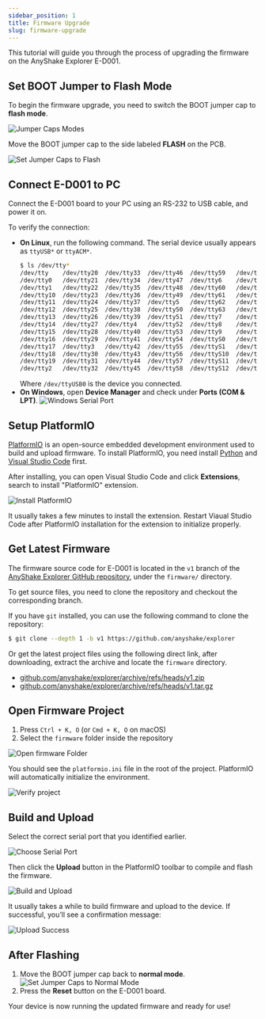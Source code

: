 ```yaml
---
sidebar_position: 1
title: Firmware Upgrade
slug: firmware-upgrade
---
```


This tutorial will guide you through the process of upgrading the firmware on the AnyShake Explorer E-D001.

## Set BOOT Jumper to Flash Mode

To begin the firmware upgrade, you need to switch the BOOT jumper cap to **flash mode**.

![Jumper Caps Modes](img/firmware-upgrade/jumper-caps-modes.webp)

Move the BOOT jumper cap to the side labeled **FLASH** on the PCB.

![Set Jumper Caps to Flash](img/firmware-upgrade/set-flash-mode.webp)

## Connect E-D001 to PC

Connect the E-D001 board to your PC using an RS-232 to USB cable, and power it on.

To verify the connection:

- **On Linux**, run the following command. The serial device usually appears as `ttyUSB*` or `ttyACM*`.
    ```bash
    $ ls /dev/tty*
    /dev/tty    /dev/tty20  /dev/tty33  /dev/tty46  /dev/tty59   /dev/ttyS13  /dev/ttyS26
    /dev/tty0   /dev/tty21  /dev/tty34  /dev/tty47  /dev/tty6    /dev/ttyS14  /dev/ttyS27
    /dev/tty1   /dev/tty22  /dev/tty35  /dev/tty48  /dev/tty60   /dev/ttyS15  /dev/ttyS28
    /dev/tty10  /dev/tty23  /dev/tty36  /dev/tty49  /dev/tty61   /dev/ttyS16  /dev/ttyS29
    /dev/tty11  /dev/tty24  /dev/tty37  /dev/tty5   /dev/tty62   /dev/ttyS17  /dev/ttyS3
    /dev/tty12  /dev/tty25  /dev/tty38  /dev/tty50  /dev/tty63   /dev/ttyS18  /dev/ttyS30
    /dev/tty13  /dev/tty26  /dev/tty39  /dev/tty51  /dev/tty7    /dev/ttyS19  /dev/ttyS31
    /dev/tty14  /dev/tty27  /dev/tty4   /dev/tty52  /dev/tty8    /dev/ttyS2   /dev/ttyS4
    /dev/tty15  /dev/tty28  /dev/tty40  /dev/tty53  /dev/tty9    /dev/ttyS20  /dev/ttyS5
    /dev/tty16  /dev/tty29  /dev/tty41  /dev/tty54  /dev/ttyS0   /dev/ttyS21  /dev/ttyS6
    /dev/tty17  /dev/tty3   /dev/tty42  /dev/tty55  /dev/ttyS1   /dev/ttyS22  /dev/ttyS7
    /dev/tty18  /dev/tty30  /dev/tty43  /dev/tty56  /dev/ttyS10  /dev/ttyS23  /dev/ttyS8
    /dev/tty19  /dev/tty31  /dev/tty44  /dev/tty57  /dev/ttyS11  /dev/ttyS24  /dev/ttyS9
    /dev/tty2   /dev/tty32  /dev/tty45  /dev/tty58  /dev/ttyS12  /dev/ttyS25  /dev/ttyUSB0
    ```
    Where `/dev/ttyUSB0` is the device you connected.
- **On Windows**, open **Device Manager** and check under **Ports (COM & LPT)**.
  ![Windows Serial Port](img/firmware-upgrade/device-manager.webp)

## Setup PlatformIO

[PlatformIO](https://platformio.org/) is an open-source embedded development environment used to build and upload firmware. To install PlatformIO, you need install [Python](https://www.python.org/) and [Visual Studio Code](https://code.visualstudio.com/) first.

After installing, you can open Visual Studio Code and click **Extensions**, search to install "PlatformIO" extension.

![Install PlatformIO](img/firmware-upgrade/install-platformio.webp)

It usually takes a few minutes to install the extension. Restart Viaual Studio Code after PlatformIO installation for the extension to initialize properly.

## Get Latest Firmware

The firmware source code for E-D001 is located in the `v1` branch of the [AnyShake Explorer GitHub repository](https://github.com/anyshake/explorer), under the `firmware/` directory.

To get source files, you need to clone the repository and checkout the corresponding branch.

If you have `git` installed, you can use the following command to clone the repository:

```bash
$ git clone --depth 1 -b v1 https://github.com/anyshake/explorer
```

Or get the latest project files using the following direct link, after downloading, extract the archive and locate the `firmware` directory.

- [github.com/anyshake/explorer/archive/refs/heads/v1.zip](https://github.com/anyshake/explorer/archive/refs/heads/v1.zip)
- [github.com/anyshake/explorer/archive/refs/heads/v1.tar.gz](https://github.com/anyshake/explorer/archive/refs/heads/v1.tar.gz)

## Open Firmware Project

1. Press `Ctrl + K, O` (or `Cmd + K, O` on macOS)
2. Select the `firmware` folder inside the repository

![Open firmware Folder](img/firmware-upgrade/open-project.webp)

You should see the `platformio.ini` file in the root of the project. PlatformIO will automatically initialize the environment.

![Verify project](img/firmware-upgrade/verify-project.webp)

## Build and Upload

Select the correct serial port that you identified earlier.

![Choose Serial Port](img/firmware-upgrade/choose-serial-port.webp)

Then click the **Upload** button in the PlatformIO toolbar to compile and flash the firmware.

![Build and Upload](img/firmware-upgrade/build-and-upload.webp)

It usually takes a while to build firmware and upload to the device. If successful, you’ll see a confirmation message:

![Upload Success](img/firmware-upgrade/upload-succeed.webp)

## After Flashing

1. Move the BOOT jumper cap back to **normal mode**.
   ![Set Jumper Caps to Normal Mode](img/firmware-upgrade/set-normal-mode.webp)
2. Press the **Reset** button on the E-D001 board.

Your device is now running the updated firmware and ready for use!
